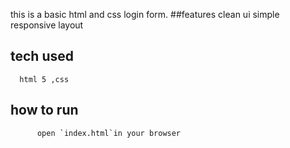 this is a basic html and css login form.
##features
clean ui
simple responsive layout
## tech used
      html 5 ,css
## how to run
          open `index.html`in your browser
